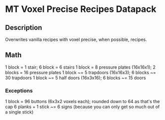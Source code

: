 # MT Voxel Precise Recipes Datapack

## Description

Overwrites vanilla recipes with voxel precise, when possible, recipes.

## Math

1 block = 1 stair; 6 block = 6 stairs
1 block = 8 pressure plates (16x16x1); 2 blocks = 16 pressure plates
1 block ~= 5 trapdoors (16x16x3); 6 blocks ~= 30 trapdoors
1 block ~= 5 half doors (16x3x16); 6 blocks ~= 15 doors

### Exceptions

1 block = 96 buttons (6x3x2 voxels each); rounded down to 64 as that's the cap
6 planks + 1 stick ~= 6 signs (because you can only get so much out of a single stick)
